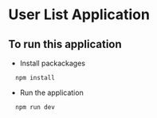 # User List Application

## To run this application
- Install packackages
```
  npm install
```

- Run the application
```
  npm run dev
```